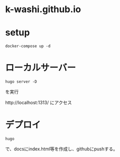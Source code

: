# k-washi.github.io

# setup

```
docker-compose up -d
```

# ローカルサーバー

`hugo server -D`

を実行

http://localhost:1313/ にアクセス

# デプロイ

```
hugo
```

で、docsにindex.html等を作成し、githubにpushする。